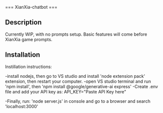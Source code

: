 === XianXia-chatbot ===

## Description
Currently WIP, with no prompts setup. Basic features will come before XianXia game prompts.


## Installation
Instillation instructions: 

-install nodejs, then go to VS studio and install 'node extension pack' extension, then restart your computer. 
-open VS studio terminal and run 'npm install', then 'npm install @google/generative-ai express'
-Create .env file and add your API key as:
     API_KEY="Paste API Key here"

-Finally, run: 'node server.js' in console and go to a browser and search 'localhost:3000'
